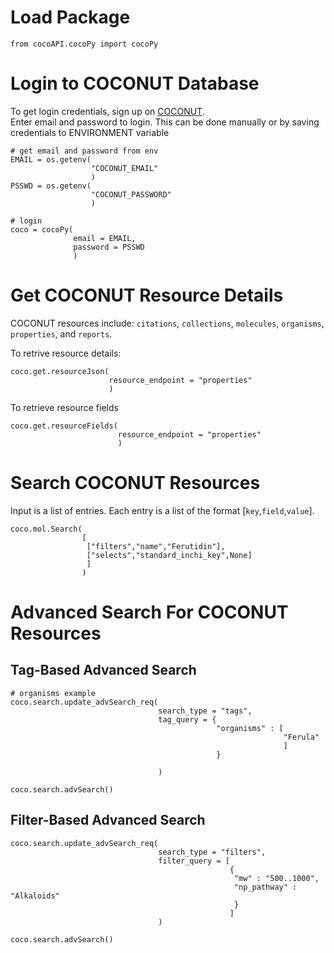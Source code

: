# Load Package
```
from cocoAPI.cocoPy import cocoPy
```

# Login to COCONUT Database
To get login credentials, sign up on [COCONUT](https://coconut.naturalproducts.net/login).  
Enter email and password to login. This can be done manually or by saving credentials to ENVIRONMENT variable
```
# get email and password from env 
EMAIL = os.getenv(
                  "COCONUT_EMAIL"
                  )
PSSWD = os.getenv(
                  "COCONUT_PASSWORD"
                  )

# login
coco = cocoPy(
              email = EMAIL,
              password = PSSWD
              )
```


# Get COCONUT Resource Details
COCONUT resources include: `citations`, `collections`, `molecules`, `organisms`, `properties`, and `reports`.

To retrive resource details:
```
coco.get.resourceJson(
                      resource_endpoint = "properties"
                      )
```

To retrieve resource fields
```
coco.get.resourceFields(
                        resource_endpoint = "properties"
                        )
```


# Search COCONUT Resources
Input is a list of entries. Each entry is a list of the format [`key`,`field`,`value`].
```
coco.mol.Search(
                [
                 ["filters","name","Ferutidin"],
                 ["selects","standard_inchi_key",None]
                 ]
                )
```


# Advanced Search For COCONUT Resources
## Tag-Based Advanced Search 
```
# organisms example
coco.search.update_advSearch_req(
                                 search_type = "tags",
                                 tag_query = {
                                              "organisms" : [
                                                             "Ferula"
                                                             ]
                                              }
            
                                 )

coco.search.advSearch()
```


## Filter-Based Advanced Search
```
coco.search.update_advSearch_req(
                                 search_type = "filters",
                                 filter_query = [
                                                 {
                                                  "mw" : "500..1000",
                                                  "np_pathway" : "Alkaloids"
                                                  }
                                                 ]
                                 )

coco.search.advSearch()
```
